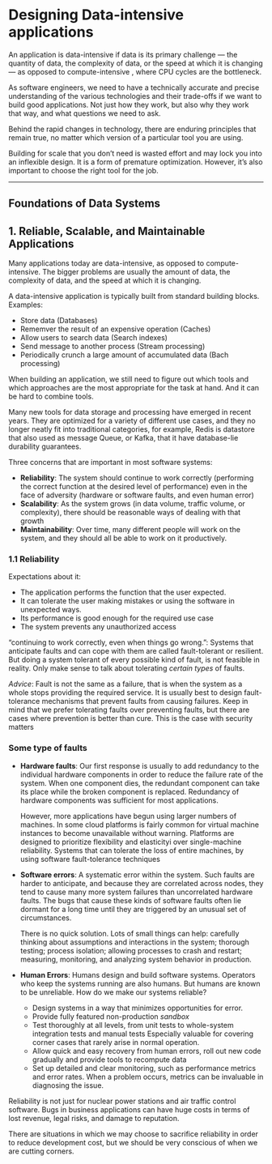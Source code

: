 # Designing Data-intensive applications

An application is data-intensive if data is its primary challenge — the quantity of data, the complexity of data, or the speed at which it is changing — as opposed to compute-intensive , where CPU cycles are the bottleneck.

As software engineers, we need to have a technically accurate and precise understanding of the various technologies and their trade-offs if we want to build good applications. Not just how they work, but also why they work that way, and what questions we need to ask.

Behind the rapid changes in technology, there are enduring principles that remain true, no matter which version of a particular tool you are using.

Building for scale that you don’t need is wasted effort and may lock you into an inflexible design. It is a form of premature optimization. However, it’s also important to choose the right tool for the job.

--- 
## Foundations of Data Systems

## 1. Reliable, Scalable, and Maintainable Applications
Many applications today are data-intensive, as opposed to compute-intensive. The bigger problems are usually the amount of data, the complexity of data, and the speed at which it is changing.

A data-intensive application is typically built from standard building blocks. Examples:
- Store data (Databases)
- Rememver the result of an expensive operation (Caches)
- Allow users to search data (Search indexes)
- Send message to another process (Stream processing)
- Periodically crunch a large amount of accumulated data (Bach processing)

When building an application, we still need to figure out which tools and which approaches are the most appropriate for the task at hand. And it can be hard to combine tools.

Many new tools for data storage and processing have emerged in recent years. They are optimized for a variety of different use cases, and they no longer neatly fit into traditional categories, for example, Redis is datastore that also used as message Queue, or Kafka, that it have database-lie durability guarantees.

Three concerns that are important in most software systems:
- **Reliability**: The system should continue to work correctly (performing the correct function at the desired level of performance) even in the face of adversity (hardware or software faults, and even human error)
- **Scalability**: As the system grows (in data volume, traffic volume, or complexity), there should be reasonable ways of dealing with that growth
- **Maintainability**: Over time, many different people will work on the system, and they should all be able to work on it productively.

### 1.1 Reliability
Expectations about it:
- The application performs the function that the user expected.
- It can tolerate the user making mistakes or using the software in unexpected ways.
- Its performance is good enough for the required use case
- The system prevents any unauthorized access

“continuing to work correctly, even when things go wrong.”: Systems that anticipate faults and can cope with them are called fault-tolerant or resilient. But doing a system tolerant of every possible kind of fault, is not feasible in reality. Only make sense to talk about tolerating _certain types_ of faults.

_Advice_: Fault is not the same as a failure, that is when the system as a whole stops providing the required service. It is usually best to design fault-tolerance mechanisms that prevent faults from causing failures. Keep in mind that we prefer tolerating faults over preventing faults, but there are cases where prevention is better than cure. This is the case with security matters

### Some type of faults
- **Hardware faults**: Our first response is usually to add redundancy to the individual hardware components in order to reduce the failure rate of the system. When one component dies, the redundant component can take its place while the broken component is replaced. Redundancy of hardware components was sufficient for most applications. 

    However, more applications have begun using larger numbers of machines. In some cloud platforms is fairly common for virtual machine instances to become unavailable without warning. Platforms are designed to prioritize flexibility and elasticityi over single-machine reliability.
    Systems that can tolerate the loss of entire machines, by using software fault-tolerance techniques 

- **Software errors**: A systematic error within the system. Such faults are harder to anticipate, and because they are correlated across nodes, they tend to cause many more system failures than uncorrelated hardware faults. The bugs that cause these kinds of software faults often lie dormant for a long time until they are triggered by an unusual set of circumstances.

    There is no quick solution. Lots of small things can help: carefully thinking about assumptions and interactions in the system; thorough testing; process isolation; allowing processes to crash and restart; measuring, monitoring, and analyzing system behavior in production.

- **Human Errors**: Humans design and build software systems. Operators who keep the systems running are also humans. But humans are known to be unreliable. How do we make our systems reliable?
    - Design systems in a way that minimizes opportunities for error.
    - Provide fully featured non-production _sandbox_
    - Test thoroughly at all levels, from unit tests to whole-system integration tests and manual tests Especially valuable for covering corner cases that rarely arise in normal operation.
    - Allow quick and easy recovery from human errors, roll out new code gradually and provide tools to recompute data
    - Set up detailed and clear monitoring, such as performance metrics and error rates.  When a problem occurs, metrics can be invaluable in diagnosing the issue.

Reliability is not just for nuclear power stations and air traffic control software. Bugs in business applications can have huge costs in terms of lost revenue, legal risks, and damage to reputation.

There are situations in which we may choose to sacrifice reliability in order to reduce development cost, but we should be very conscious of when we are cutting corners.

